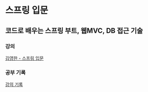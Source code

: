 # 스프링 입문
## 코드로 배우는 스프링 부트, 웹MVC, DB 접근 기술

### 강의 
[김영한 - 스프링 입문](https://www.inflearn.com/course/%EC%8A%A4%ED%94%84%EB%A7%81-%EC%9E%85%EB%AC%B8-%EC%8A%A4%ED%94%84%EB%A7%81%EB%B6%80%ED%8A%B8/dashboard)

### 공부 기록
[강의 기록](https://cheerful-activity-d10.notion.site/MVC-DB-5219820a8aa140ce9004ef3e001e2d35?pvs=4)